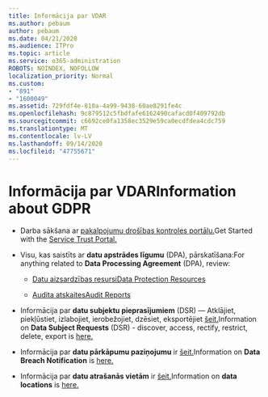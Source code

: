```yaml
---
title: Informācija par VDAR
ms.author: pebaum
author: pebaum
ms.date: 04/21/2020
ms.audience: ITPro
ms.topic: article
ms.service: o365-administration
ROBOTS: NOINDEX, NOFOLLOW
localization_priority: Normal
ms.custom:
- "891"
- "1600049"
ms.assetid: 729fdf4e-810a-4a99-9438-60ae8291fe4c
ms.openlocfilehash: 9c879512c5fbdfafe6162490cafacd0f409792db
ms.sourcegitcommit: c6692ce0fa1358ec3529e59ca0ecdfdea4cdc759
ms.translationtype: MT
ms.contentlocale: lv-LV
ms.lasthandoff: 09/14/2020
ms.locfileid: "47755671"
---
```

# <a name="information-about-gdpr"></a><span data-ttu-id="d8731-102">Informācija par VDAR</span><span class="sxs-lookup"><span data-stu-id="d8731-102">Information about GDPR</span></span>

- <span data-ttu-id="d8731-103">Darba sākšana ar [pakalpojumu drošības kontroles portālu.](https://servicetrust.microsoft.com/ViewPage/GDPRGetStarted)</span><span class="sxs-lookup"><span data-stu-id="d8731-103">Get Started with the [Service Trust Portal.](https://servicetrust.microsoft.com/ViewPage/GDPRGetStarted)</span></span>

- <span data-ttu-id="d8731-104">Visu, kas saistīts ar **datu apstrādes līgumu** (DPA), pārskatīšana:</span><span class="sxs-lookup"><span data-stu-id="d8731-104">For anything related to **Data Processing Agreement** (DPA), review:</span></span>

  - [<span data-ttu-id="d8731-105">Datu aizsardzības resursi</span><span class="sxs-lookup"><span data-stu-id="d8731-105">Data Protection Resources</span></span>](https://servicetrust.microsoft.com/ViewPage/TrustDocuments)

  - [<span data-ttu-id="d8731-106">Audita atskaites</span><span class="sxs-lookup"><span data-stu-id="d8731-106">Audit Reports</span></span>](https://servicetrust.microsoft.com/ViewPage/MSComplianceGuide)

- <span data-ttu-id="d8731-107">Informācija par **datu subjektu pieprasījumiem** (DSR) — Atklājiet, piekļūstiet, izlabojiet, ierobežojiet, dzēsiet, eksportējiet [šeit.](https://docs.microsoft.com/microsoft-365/compliance/gdpr-dsr-office365)</span><span class="sxs-lookup"><span data-stu-id="d8731-107">Information on **Data Subject Requests** (DSR) - discover, access, rectify, restrict, delete, export is [here.](https://docs.microsoft.com/microsoft-365/compliance/gdpr-dsr-office365)</span></span>

- <span data-ttu-id="d8731-108">Informācija par **datu pārkāpumu paziņojumu** ir [šeit.](https://servicetrust.microsoft.com/ViewPage/GDPRBreach)</span><span class="sxs-lookup"><span data-stu-id="d8731-108">Information on **Data Breach Notification** is [here.](https://servicetrust.microsoft.com/ViewPage/GDPRBreach)</span></span>

- <span data-ttu-id="d8731-109">Informācija par **datu atrašanās vietām** ir [šeit.](https://products.office.com/where-is-your-data-located?ms.officeurl=datamaps&amp;geo=All#All)</span><span class="sxs-lookup"><span data-stu-id="d8731-109">Information on **data locations** is [here.](https://products.office.com/where-is-your-data-located?ms.officeurl=datamaps&amp;geo=All#All)</span></span>
